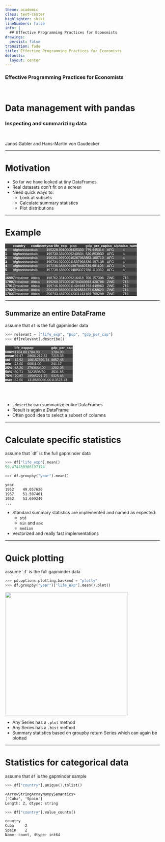 ```yaml
---
theme: academic
class: text-center
highlighter: shiki
lineNumbers: false
info: |
  ## Effective Programming Practices for Economists
drawings:
  persist: false
transition: fade
title: Effective Programming Practices for Economists
defaults:
  layout: center
---
```


### Effective Programming Practices for Economists

<br>

# Data management with pandas

### Inspecting and summarizing data

<br>


Janoś Gabler and Hans-Martin von Gaudecker

---

# Motivation

- So far we have looked at tiny DataFrames
- Real datasets don't fit on a screen
- Need quick ways to:
  - Look at subsets
  - Calculate summary statistics
  - Plot distributions

---

# Example



<style type="text/css">
#T_6f488   {
  margin: 0;
  font-family: "Helvetica", "Helvetica", sans-serif;
  border-collapse: collapse;
  border: none;
  font-size: 80%;
  color: #fff;
}
#T_6f488 thead {
  background-color: #3d3d3d;
}
#T_6f488 tbody tr:nth-child(even) {
  background-color: #3d3d3d;
}
#T_6f488 tbody tr:nth-child(odd) {
  background-color: #565656;
}
#T_6f488 td {
  padding: 0em;
}
#T_6f488 th {
  font-weight: bold;
  text-align: left;
  padding: 0em;
}
#T_6f488 caption {
  caption-side: bottom;
}
</style>
<table id="T_6f488">
  <thead>
    <tr>
      <th class="blank level0" >&nbsp;</th>
      <th id="T_6f488_level0_col0" class="col_heading level0 col0" >country</th>
      <th id="T_6f488_level0_col1" class="col_heading level0 col1" >continent</th>
      <th id="T_6f488_level0_col2" class="col_heading level0 col2" >year</th>
      <th id="T_6f488_level0_col3" class="col_heading level0 col3" >life_exp</th>
      <th id="T_6f488_level0_col4" class="col_heading level0 col4" >pop</th>
      <th id="T_6f488_level0_col5" class="col_heading level0 col5" >gdp_per_cap</th>
      <th id="T_6f488_level0_col6" class="col_heading level0 col6" >iso_alpha</th>
      <th id="T_6f488_level0_col7" class="col_heading level0 col7" >iso_num</th>
    </tr>
  </thead>
  <tbody>
    <tr>
      <th id="T_6f488_level0_row0" class="row_heading level0 row0" >0</th>
      <td id="T_6f488_row0_col0" class="data row0 col0" >Afghanistan</td>
      <td id="T_6f488_row0_col1" class="data row0 col1" >Asia</td>
      <td id="T_6f488_row0_col2" class="data row0 col2" >1952</td>
      <td id="T_6f488_row0_col3" class="data row0 col3" >28.801000</td>
      <td id="T_6f488_row0_col4" class="data row0 col4" >8425333</td>
      <td id="T_6f488_row0_col5" class="data row0 col5" >779.445314</td>
      <td id="T_6f488_row0_col6" class="data row0 col6" >AFG</td>
      <td id="T_6f488_row0_col7" class="data row0 col7" >4</td>
    </tr>
    <tr>
      <th id="T_6f488_level0_row1" class="row_heading level0 row1" >1</th>
      <td id="T_6f488_row1_col0" class="data row1 col0" >Afghanistan</td>
      <td id="T_6f488_row1_col1" class="data row1 col1" >Asia</td>
      <td id="T_6f488_row1_col2" class="data row1 col2" >1957</td>
      <td id="T_6f488_row1_col3" class="data row1 col3" >30.332000</td>
      <td id="T_6f488_row1_col4" class="data row1 col4" >9240934</td>
      <td id="T_6f488_row1_col5" class="data row1 col5" >820.853030</td>
      <td id="T_6f488_row1_col6" class="data row1 col6" >AFG</td>
      <td id="T_6f488_row1_col7" class="data row1 col7" >4</td>
    </tr>
    <tr>
      <th id="T_6f488_level0_row2" class="row_heading level0 row2" >2</th>
      <td id="T_6f488_row2_col0" class="data row2 col0" >Afghanistan</td>
      <td id="T_6f488_row2_col1" class="data row2 col1" >Asia</td>
      <td id="T_6f488_row2_col2" class="data row2 col2" >1962</td>
      <td id="T_6f488_row2_col3" class="data row2 col3" >31.997000</td>
      <td id="T_6f488_row2_col4" class="data row2 col4" >10267083</td>
      <td id="T_6f488_row2_col5" class="data row2 col5" >853.100710</td>
      <td id="T_6f488_row2_col6" class="data row2 col6" >AFG</td>
      <td id="T_6f488_row2_col7" class="data row2 col7" >4</td>
    </tr>
    <tr>
      <th id="T_6f488_level0_row3" class="row_heading level0 row3" >3</th>
      <td id="T_6f488_row3_col0" class="data row3 col0" >Afghanistan</td>
      <td id="T_6f488_row3_col1" class="data row3 col1" >Asia</td>
      <td id="T_6f488_row3_col2" class="data row3 col2" >1967</td>
      <td id="T_6f488_row3_col3" class="data row3 col3" >34.020000</td>
      <td id="T_6f488_row3_col4" class="data row3 col4" >11537966</td>
      <td id="T_6f488_row3_col5" class="data row3 col5" >836.197138</td>
      <td id="T_6f488_row3_col6" class="data row3 col6" >AFG</td>
      <td id="T_6f488_row3_col7" class="data row3 col7" >4</td>
    </tr>
    <tr>
      <th id="T_6f488_level0_row4" class="row_heading level0 row4" >4</th>
      <td id="T_6f488_row4_col0" class="data row4 col0" >Afghanistan</td>
      <td id="T_6f488_row4_col1" class="data row4 col1" >Asia</td>
      <td id="T_6f488_row4_col2" class="data row4 col2" >1972</td>
      <td id="T_6f488_row4_col3" class="data row4 col3" >36.088000</td>
      <td id="T_6f488_row4_col4" class="data row4 col4" >13079460</td>
      <td id="T_6f488_row4_col5" class="data row4 col5" >739.981106</td>
      <td id="T_6f488_row4_col6" class="data row4 col6" >AFG</td>
      <td id="T_6f488_row4_col7" class="data row4 col7" >4</td>
    </tr>
    <tr>
      <th id="T_6f488_level0_row5" class="row_heading level0 row5" >5</th>
      <td id="T_6f488_row5_col0" class="data row5 col0" >Afghanistan</td>
      <td id="T_6f488_row5_col1" class="data row5 col1" >Asia</td>
      <td id="T_6f488_row5_col2" class="data row5 col2" >1977</td>
      <td id="T_6f488_row5_col3" class="data row5 col3" >38.438000</td>
      <td id="T_6f488_row5_col4" class="data row5 col4" >14880372</td>
      <td id="T_6f488_row5_col5" class="data row5 col5" >786.113360</td>
      <td id="T_6f488_row5_col6" class="data row5 col6" >AFG</td>
      <td id="T_6f488_row5_col7" class="data row5 col7" >4</td>
    </tr>
    <tr>
      <th id="T_6f488_level0_row6" class="row_heading level0 row6" >...</th>
      <td id="T_6f488_row6_col0" class="data row6 col0" >...</td>
      <td id="T_6f488_row6_col1" class="data row6 col1" >...</td>
      <td id="T_6f488_row6_col2" class="data row6 col2" >...</td>
      <td id="T_6f488_row6_col3" class="data row6 col3" >...</td>
      <td id="T_6f488_row6_col4" class="data row6 col4" >...</td>
      <td id="T_6f488_row6_col5" class="data row6 col5" >...</td>
      <td id="T_6f488_row6_col6" class="data row6 col6" >...</td>
      <td id="T_6f488_row6_col7" class="data row6 col7" >...</td>
    </tr>
    <tr>
      <th id="T_6f488_level0_row7" class="row_heading level0 row7" >1699</th>
      <td id="T_6f488_row7_col0" class="data row7 col0" >Zimbabwe</td>
      <td id="T_6f488_row7_col1" class="data row7 col1" >Africa</td>
      <td id="T_6f488_row7_col2" class="data row7 col2" >1987</td>
      <td id="T_6f488_row7_col3" class="data row7 col3" >62.351000</td>
      <td id="T_6f488_row7_col4" class="data row7 col4" >9216418</td>
      <td id="T_6f488_row7_col5" class="data row7 col5" >706.157306</td>
      <td id="T_6f488_row7_col6" class="data row7 col6" >ZWE</td>
      <td id="T_6f488_row7_col7" class="data row7 col7" >716</td>
    </tr>
    <tr>
      <th id="T_6f488_level0_row8" class="row_heading level0 row8" >1700</th>
      <td id="T_6f488_row8_col0" class="data row8 col0" >Zimbabwe</td>
      <td id="T_6f488_row8_col1" class="data row8 col1" >Africa</td>
      <td id="T_6f488_row8_col2" class="data row8 col2" >1992</td>
      <td id="T_6f488_row8_col3" class="data row8 col3" >60.377000</td>
      <td id="T_6f488_row8_col4" class="data row8 col4" >10704340</td>
      <td id="T_6f488_row8_col5" class="data row8 col5" >693.420786</td>
      <td id="T_6f488_row8_col6" class="data row8 col6" >ZWE</td>
      <td id="T_6f488_row8_col7" class="data row8 col7" >716</td>
    </tr>
    <tr>
      <th id="T_6f488_level0_row9" class="row_heading level0 row9" >1701</th>
      <td id="T_6f488_row9_col0" class="data row9 col0" >Zimbabwe</td>
      <td id="T_6f488_row9_col1" class="data row9 col1" >Africa</td>
      <td id="T_6f488_row9_col2" class="data row9 col2" >1997</td>
      <td id="T_6f488_row9_col3" class="data row9 col3" >46.809000</td>
      <td id="T_6f488_row9_col4" class="data row9 col4" >11404948</td>
      <td id="T_6f488_row9_col5" class="data row9 col5" >792.449960</td>
      <td id="T_6f488_row9_col6" class="data row9 col6" >ZWE</td>
      <td id="T_6f488_row9_col7" class="data row9 col7" >716</td>
    </tr>
    <tr>
      <th id="T_6f488_level0_row10" class="row_heading level0 row10" >1702</th>
      <td id="T_6f488_row10_col0" class="data row10 col0" >Zimbabwe</td>
      <td id="T_6f488_row10_col1" class="data row10 col1" >Africa</td>
      <td id="T_6f488_row10_col2" class="data row10 col2" >2002</td>
      <td id="T_6f488_row10_col3" class="data row10 col3" >39.989000</td>
      <td id="T_6f488_row10_col4" class="data row10 col4" >11926563</td>
      <td id="T_6f488_row10_col5" class="data row10 col5" >672.038623</td>
      <td id="T_6f488_row10_col6" class="data row10 col6" >ZWE</td>
      <td id="T_6f488_row10_col7" class="data row10 col7" >716</td>
    </tr>
    <tr>
      <th id="T_6f488_level0_row11" class="row_heading level0 row11" >1703</th>
      <td id="T_6f488_row11_col0" class="data row11 col0" >Zimbabwe</td>
      <td id="T_6f488_row11_col1" class="data row11 col1" >Africa</td>
      <td id="T_6f488_row11_col2" class="data row11 col2" >2007</td>
      <td id="T_6f488_row11_col3" class="data row11 col3" >43.487000</td>
      <td id="T_6f488_row11_col4" class="data row11 col4" >12311143</td>
      <td id="T_6f488_row11_col5" class="data row11 col5" >469.709298</td>
      <td id="T_6f488_row11_col6" class="data row11 col6" >ZWE</td>
      <td id="T_6f488_row11_col7" class="data row11 col7" >716</td>
    </tr>
  </tbody>
</table>

---

## Summarize an entire DataFrame

<div class="flex gap-12">
<div>

assume that `df` is the full gapminder data

```python
>>> relevant = ["life_exp", "pop", "gdp_per_cap"]
>>> df[relevant].describe()
```

<style type="text/css">
#T_7c219   {
  margin: 0;
  font-family: "Helvetica", "Helvetica", sans-serif;
  border-collapse: collapse;
  border: none;
  font-size: 80%;
  color: #fff;
}
#T_7c219 thead {
  background-color: #3d3d3d;
}
#T_7c219 tbody tr:nth-child(even) {
  background-color: #3d3d3d;
}
#T_7c219 tbody tr:nth-child(odd) {
  background-color: #565656;
}
#T_7c219 td {
  padding: 0em;
}
#T_7c219 th {
  font-weight: bold;
  text-align: left;
  padding: 0em;
}
#T_7c219 caption {
  caption-side: bottom;
}
</style>
<table id="T_7c219">
  <thead>
    <tr>
      <th class="blank level0" >&nbsp;</th>
      <th id="T_7c219_level0_col0" class="col_heading level0 col0" >life_exp</th>
      <th id="T_7c219_level0_col1" class="col_heading level0 col1" >pop</th>
      <th id="T_7c219_level0_col2" class="col_heading level0 col2" >gdp_per_cap</th>
    </tr>
  </thead>
  <tbody>
    <tr>
      <th id="T_7c219_level0_row0" class="row_heading level0 row0" >count</th>
      <td id="T_7c219_row0_col0" class="data row0 col0" >1704.00</td>
      <td id="T_7c219_row0_col1" class="data row0 col1" >1704.00</td>
      <td id="T_7c219_row0_col2" class="data row0 col2" >1704.00</td>
    </tr>
    <tr>
      <th id="T_7c219_level0_row1" class="row_heading level0 row1" >mean</th>
      <td id="T_7c219_row1_col0" class="data row1 col0" >59.47</td>
      <td id="T_7c219_row1_col1" class="data row1 col1" >29601212.32</td>
      <td id="T_7c219_row1_col2" class="data row1 col2" >7215.33</td>
    </tr>
    <tr>
      <th id="T_7c219_level0_row2" class="row_heading level0 row2" >std</th>
      <td id="T_7c219_row2_col0" class="data row2 col0" >12.92</td>
      <td id="T_7c219_row2_col1" class="data row2 col1" >106157896.74</td>
      <td id="T_7c219_row2_col2" class="data row2 col2" >9857.45</td>
    </tr>
    <tr>
      <th id="T_7c219_level0_row3" class="row_heading level0 row3" >min</th>
      <td id="T_7c219_row3_col0" class="data row3 col0" >23.60</td>
      <td id="T_7c219_row3_col1" class="data row3 col1" >60011.00</td>
      <td id="T_7c219_row3_col2" class="data row3 col2" >241.17</td>
    </tr>
    <tr>
      <th id="T_7c219_level0_row4" class="row_heading level0 row4" >25%</th>
      <td id="T_7c219_row4_col0" class="data row4 col0" >48.20</td>
      <td id="T_7c219_row4_col1" class="data row4 col1" >2793664.00</td>
      <td id="T_7c219_row4_col2" class="data row4 col2" >1202.06</td>
    </tr>
    <tr>
      <th id="T_7c219_level0_row5" class="row_heading level0 row5" >50%</th>
      <td id="T_7c219_row5_col0" class="data row5 col0" >60.71</td>
      <td id="T_7c219_row5_col1" class="data row5 col1" >7023595.50</td>
      <td id="T_7c219_row5_col2" class="data row5 col2" >3531.85</td>
    </tr>
    <tr>
      <th id="T_7c219_level0_row6" class="row_heading level0 row6" >75%</th>
      <td id="T_7c219_row6_col0" class="data row6 col0" >70.85</td>
      <td id="T_7c219_row6_col1" class="data row6 col1" >19585221.75</td>
      <td id="T_7c219_row6_col2" class="data row6 col2" >9325.46</td>
    </tr>
    <tr>
      <th id="T_7c219_level0_row7" class="row_heading level0 row7" >max</th>
      <td id="T_7c219_row7_col0" class="data row7 col0" >82.60</td>
      <td id="T_7c219_row7_col1" class="data row7 col1" >1318683096.00</td>
      <td id="T_7c219_row7_col2" class="data row7 col2" >113523.13</td>
    </tr>
  </tbody>
</table>


</div>
<div>

<br/>
<br/>
<br/>

- `.describe` can summarize entire DataFrames
- Result is again a DataFrame
- Often good idea to select a subset of columns

</div>
</div>


---

# Calculate specific statistics

<div class="grid grid-cols-2 gap-4">
<div>
assume that `df` is the full gapminder data

```python
>>> df["life_exp"].mean()
59.474439366197174

>>> df.groupby("year").mean()
```
```txt
year
1952    49.057620
1957    51.507401
1962    53.609249
...
```



</div>
<div>

- Standard summary statistics are implemented and named as expected:
  - `std`
  - `min` and `max`
  - `median`
- Vectorized and really fast implementations


</div>
</div>


---

# Quick plotting

<div class="flex gap-12">
<div>
assume `:f` is the full gapminder data

```python
>>> pd.options.plotting.backend = "plotly"
>>> df.groupby("year")["life_exp"].mean().plot()
```
<img src="lineplot.png" class="rounded" width="400"/>


</div>
<div>

- Any Series has a `.plot` method
- Any Series has a `.hist` method
- Summary statistics based on groupby return Series which can again be plotted

</div>
</div>

---

# Statistics for categorical data


assume that `df` is the gapminder sample

```python
>>> df["country"].unique().tolist()
```
```txt
<ArrowStringArrayNumpySemantics>
['Cuba', 'Spain']
Length: 2, dtype: string
```
```python
>>> df["country"].value_counts()
```
```txt
country
Cuba     2
Spain    2
Name: count, dtype: int64
```
